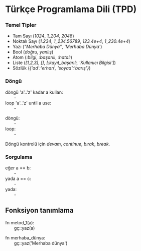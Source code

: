 # Türkçe Programlama Dili (TPD)

### Temel Tipler
 - Tam Sayı (*1024*, *1_204*, *2048*)
 - Noktalı Sayı (*1.234*, *1_234.56789*, *123.4e+4*, *1_230.4e+4*)
 - Yazı (*"Merhaba Dünya"*, *'Merhaba Dünya'*)
 - Bool (*doğru*, *yanlış*)
 - Atom (*:bilgi*, *:başarılı*, *:hatalı*)
 - Liste (*[1,2,3]*, *[]*, *[:kayıt_başarılı, 'Kullanıcı Bilgisi']*)
 - Sözlük (*{'ad':'erhan', 'soyad':'barış'}*)

### Döngü
döngü 'a'..'z' kadar a kullan:  
&emsp;&emsp;-  
loop 'a'..'z' until a use:  
&emsp;&emsp;-  

döngü:  
&emsp;&emsp;-  
loop:  
&emsp;&emsp;-

Döngü kontrolü için *devam*, *continue*, *bırak*, *break*.

### Sorgulama
eğer a == b:  
&emsp;&emsp;-  
yada a == c:  
&emsp;&emsp;-  
yada:  
&emsp;&emsp;-

## Fonksiyon tanımlama
fn metod_1(a):
&emsp;&emsp;  
&emsp;&emsp;gç::yaz(a)

fn merhaba_dünya:
&emsp;&emsp;  
&emsp;&emsp;gç::yaz('Merhaba dünya')
